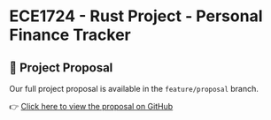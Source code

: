 ﻿# ECE1724 - Rust Project - Personal Finance Tracker
## 📄 Project Proposal

Our full project proposal is available in the `feature/proposal` branch.

👉 [Click here to view the proposal on GitHub](https://github.com/lmc0115/ECE1724RustProject_PersonalFinanceTracker/tree/feature/proposal)
